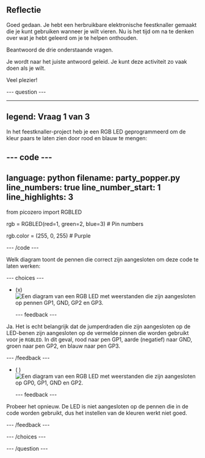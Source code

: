 ## Reflectie

Goed gedaan. Je hebt een herbruikbare elektronische feestknaller gemaakt die je kunt gebruiken wanneer je wilt vieren. Nu is het tijd om na te denken over wat je hebt geleerd om je te helpen onthouden.

Beantwoord de drie onderstaande vragen.

Je wordt naar het juiste antwoord geleid. Je kunt deze activiteit zo vaak doen als je wilt.

Veel plezier!

--- question ---

---
legend: Vraag 1 van 3
---

In het feestknaller-project heb je een RGB LED geprogrammeerd om de kleur paars te laten zien door rood en blauw te mengen:

--- code ---
---
language: python filename: party_popper.py line_numbers: true line_number_start: 1
line_highlights: 3
---
from picozero import RGBLED

rgb = RGBLED(red=1, green=2, blue=3) # Pin numbers

rgb.color = (255, 0, 255) # Purple

--- /code ---

Welk diagram toont de pennen die correct zijn aangesloten om deze code te laten werken:

--- choices ---

- (x) ![Een diagram van een RGB LED met weerstanden die zijn aangesloten op pennen GP1, GND, GP2 en GP3.](images/rgb-led-quiz.png)

  --- feedback ---

Ja. Het is echt belangrijk dat de jumperdraden die zijn aangesloten op de LED-benen zijn aangesloten op de vermelde pinnen die worden gebruikt voor je `RGBLED`. In dit geval, rood naar pen GP1, aarde (negatief) naar GND, groen naar pen GP2, en blauw naar pen GP3.

  --- /feedback ---

- ( ) ![Een diagram van een RGB LED met weerstanden die zijn aangesloten op GP0, GP1, GND en GP2.](images/rgb-reverse.png)

  --- feedback ---

Probeer het opnieuw. De LED is niet aangesloten op de pennen die in de code worden gebruikt, dus het instellen van de kleuren werkt niet goed.

  --- /feedback ---

--- /choices ---

--- /question ---
